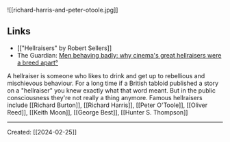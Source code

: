 ![[richard-harris-and-peter-otoole.jpg]]
## Links
- [["Hellraisers" by Robert Sellers]]
- The Guardian: [Men behaving badly: why cinema's great hellraisers were a breed apart](https://www.theguardian.com/film/2019/jul/11/men-behaving-badly-cinema-great-hellraisers-breed-apart)[°](https://elliotclowes.com/cold/2024/https__www.theguardian.com_film_2019_jul_11_men-behaving-badly-cinema-great-hellraisers-breed-apart.html)

A hellraiser is someone who likes to drink and get up to rebellious and mischievous behaviour. For a long time if a British tabloid published a story on a "hellraiser" you knew exactly what that word meant. But in the public consciousness they're not really a thing anymore. Famous hellraisers include [[Richard Burton]], [[Richard Harris]], [[Peter O'Toole]], [[Oliver Reed]], [[Keith Moon]], [[George Best]], [[Hunter S. Thompson]]

***

Created: [[2024-02-25]]  